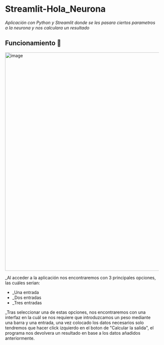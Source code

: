 # Streamlit-Hola_Neurona
_Aplicación con Python y Streamlit donde se les pasara ciertos parametros a la neurona y nos calculara un resultado_

## Funcionamiento 🚀

<img width="714" alt="image" src="https://user-images.githubusercontent.com/65163077/213865351-b922bf7c-1a90-4528-85f1-4c5f712b5f4d.png">

_Al acceder a la aplicación nos encontraremos con 3 principales opciones, las cuáles serian:

* _Una entrada
* _Dos entradas
* _Tres entradas

_Tras seleccionar una de estas opciones, nos encontraremos con una interfaz en la cuál se nos requiere que introduzcamos un peso mediante una barra y una entrada,
una vez colocado los datos necesarios solo tendremos que hacer click izquierdo en el boton de "Calcular la salida", el programa nos devolvera un resultado en base a los datos añadidos anteriormente.


